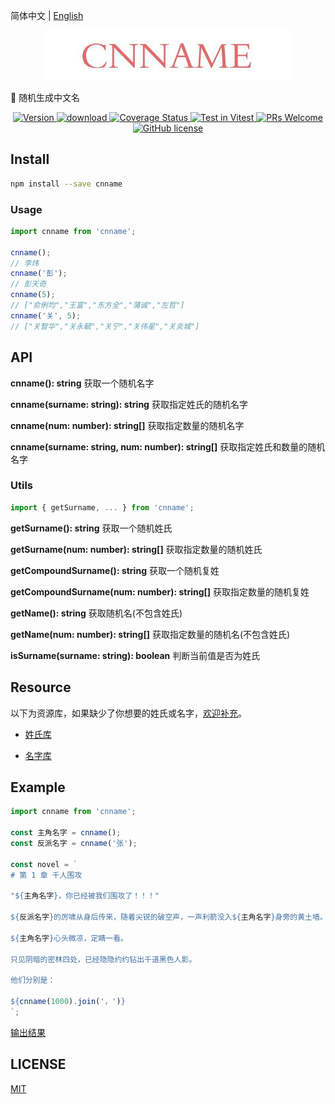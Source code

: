 简体中文 | [English](./READEME.zh-en.md)

<p align="center">
  <a href="https://github.com/yyz945947732/gzteacher-auth">
    <img src="./public/logo.png" alt="logo.png" border="0"  />
  </a>
</p>

🚀 随机生成中文名

<p align="center">
  <a href="https://www.npmjs.com/package/cnname">
    <img src="https://img.shields.io/npm/v/cnname.svg" alt="Version" />
  </a>
  <a href="https://www.npmjs.com/package/cnname">
    <img src="https://img.shields.io/npm/dm/cnname.svg" alt="download" />
  </a>
  <a href="https://coveralls.io/github/yyz945947732/cnname?branch=master">
    <img
      src="https://coveralls.io/repos/github/yyz945947732/cnname/badge.svg?branch=master"
      alt="Coverage Status"
    />
  </a>
  <a href="https://vitest.dev">
    <img
      src="https://img.shields.io/badge/ Vitest-tested-6da13f.svg?logo=vitest&labelColor=edd532"
      alt="Test in Vitest"
    />
  </a>
  <a href="https://github.com/yyz945947732/cnname/pulls">
    <img
      src="https://img.shields.io/badge/PRs-welcome-brightgreen.svg"
      alt="PRs Welcome"
    />
  </a>
  <a href="https://github.com/yyz945947732/cnname/blob/master/LICENSE">
    <img
      src="https://img.shields.io/badge/license-MIT-blue.svg"
      alt="GitHub license"
    />
  </a>
</p>

## Install

```bash
npm install --save cnname
```

### Usage

```js
import cnname from 'cnname';

cnname();
// 李炜
cnname('彭');
// 彭天奇
cnname(5);
// ["俞俐均","王富","东方全","蒲诚","左哲"]
cnname('关', 5);
// ["关智华","关永毓","关宁","关伟星","关炎城"]
```

## API

**cnname(): string** 获取一个随机名字

**cnname(surname: string): string** 获取指定姓氏的随机名字

**cnname(num: number): string[]** 获取指定数量的随机名字

**cnname(surname: string, num: number): string[]** 获取指定姓氏和数量的随机名字

### Utils

```js
import { getSurname, ... } from 'cnname';
```

**getSurname(): string** 获取一个随机姓氏

**getSurname(num: number): string[]** 获取指定数量的随机姓氏

**getCompoundSurname(): string** 获取一个随机复姓

**getCompoundSurname(num: number): string[]** 获取指定数量的随机复姓

**getName(): string** 获取随机名(不包含姓氏)

**getName(num: number): string[]** 获取指定数量的随机名(不包含姓氏)

**isSurname(surname: string): boolean** 判断当前值是否为姓氏

## Resource

以下为资源库，如果缺少了你想要的姓氏或名字，[欢迎补充](https://github.com/yyz945947732/cnname/pulls)。

- [姓氏库](https://github.com/yyz945947732/cnname/blob/master/dict/surnames.json)

- [名字库](https://github.com/yyz945947732/cnname/blob/master/dict/words.json)

## Example

```js
import cnname from 'cnname';

const 主角名字 = cnname();
const 反派名字 = cnname('张');

const novel = `
# 第 1 章 千人围攻

"${主角名字}，你已经被我们围攻了！！！"

${反派名字}的厉啸从身后传来，随着尖锐的破空声，一声利箭没入${主角名字}身旁的黄土墙。

${主角名字}心头微凉，定睛一看。

只见阴暗的密林四处，已经隐隐约约钻出千道黑色人影。

他们分别是：

${cnname(1000).join('，')}
`;
```

[输出结果](https://github.com/yyz945947732/cnname/blob/master/example/novel.md)

## LICENSE

[MIT](https://github.com/yyz945947732/cnname/blob/master/LICENSE)
